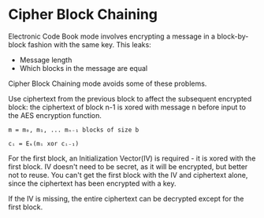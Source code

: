 Cipher Block Chaining
=====================
Electronic Code Book mode involves encrypting a message in a block-by-block fashion with the same key. This leaks:

* Message length
* Which blocks in the message are equal

Cipher Block Chaining mode avoids some of these problems.

Use ciphertext from the previous block to affect the subsequent encrypted block: the ciphertext of block n-1 is xored with message n before input to the AES encryption function.

```
m = m₀, m₁, ... mₙ₋₁ blocks of size b

cᵢ = Eₖ(mᵢ xor cᵢ₋₁) 
```
For the first block, an Initialization Vector(IV) is required - it is xored with the first block. IV doesn't need to be secret, as it will be encrypted, but better not to reuse. You can't get the first block with the IV and ciphertext alone, since the ciphertext has been encrypted with a key.

If the IV is missing, the entire ciphertext can be decrypted except for the first block.
